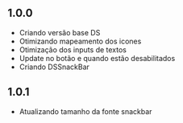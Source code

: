 ## 1.0.0

* Criando versão base DS
* Otimizando mapeamento dos icones
* Otimização dos inputs de textos
* Update no botão e quando estão desabilitados
* Criando DSSnackBar
 
## 1.0.1

* Atualizando tamanho da fonte snackbar

